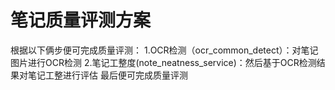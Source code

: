 # 笔记质量评测方案
根据以下俩步便可完成质量评测：
1.OCR检测（ocr_common_detect）：对笔记图片进行OCR检测
2.笔记工整度(note_neatness_service)：然后基于OCR检测结果对笔记工整进行评估
最后便可完成质量评测
